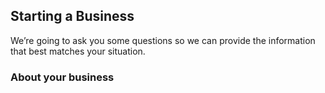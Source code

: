 ## Starting a Business

We’re going to ask you some questions so we can provide the information that best matches your situation.

### About your business
